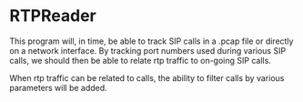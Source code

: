 # RTPReader

This program will, in time, be able to track SIP calls in a .pcap file or directly on a network interface.
By tracking port numbers used during various SIP calls, we should then be able to relate rtp traffic to on-going SIP calls.

When rtp traffic can be related to calls, the ability to filter calls by various parameters will be added.

